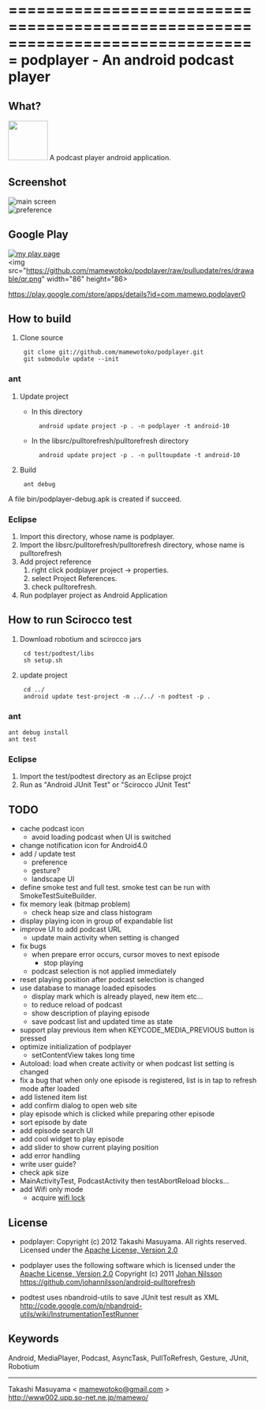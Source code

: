 ===============================================================================
podplayer - An android podcast player
===============================================================================

What?
----------
<img src="https://github.com/mamewotoko/podplayer/raw/pullupdate/res/drawable-hdpi/ic_launcher.png" width="80" height="80">
A podcast player android application.

Screenshot
----------
![main screen](https://github.com/mamewotoko/podplayer/raw/pullupdate/doc/mainscreen.png)    
![preference](https://github.com/mamewotoko/podplayer/raw/pullupdate/doc/preference.png)

Google Play
------------
 [![my play page](http://www.android.com/images/brand/get_it_on_play_logo_small.png)](http://play.google.com/store/search?q=pub:mamewo)  
<img src="https://github.com/mamewotoko/podplayer/raw/pullupdate/res/drawable/qr.png" width="86" height="86>
  
https://play.google.com/store/apps/details?id=com.mamewo.podplayer0

How to build
------------
1. Clone source

        git clone git://github.com/mamewotoko/podplayer.git
        git submodule update --init

### ant
1. Update project
    * In this directory

            android update project -p . -n podplayer -t android-10
    * In the libsrc/pulltorefresh/pulltorefresh directory

            android update project -p . -n pulltoupdate -t android-10
2. Build

        ant debug
A file bin/podplayer-debug.apk is created if succeed.

### Eclipse
1. Import this directory, whose name is podplayer.
2. Import the libsrc/pulltorefresh/pulltorefresh directory, whose name is pulltorefresh
3. Add project reference
    1. right click podplayer project -> properties. 
    2. select Project References. 
    3. check pulltorefresh. 
4. Run podplayer project as Android Application

How to run Scirocco test
-------------------------
1. Download robotium and scirocco jars
 
        cd test/podtest/libs
        sh setup.sh
2. update project

        cd ../
        android update test-project -m ../../ -n podtest -p .

### ant
    ant debug install
    ant test

### Eclipse
1. Import the test/podtest directory as an Eclipse projct
2. Run as "Android JUnit Test" or "Scirocco JUnit Test"

TODO
----------
* cache podcast icon
    * avoid loading podcast when UI is switched 
* change notification icon for Android4.0
* add / update test
    * preference
    * gesture?
    * landscape UI
* define smoke test and full test. smoke test can be run with SmokeTestSuiteBuilder.
* fix memory leak (bitmap problem)
    * check heap size and class histogram
* display playing icon in group of expandable list
* improve UI to add podcast URL
    * update main activity when setting is changed
* fix bugs
    * when prepare error occurs, cursor moves to next episode
        * stop playing
    * podcast selection is not applied immediately
* reset playing position after podcast selection is changed
* use database to manage loaded episodes
    * display mark which is already played, new item etc...
    * to reduce reload of podcast
    * show description of playing episode
    * save podcast list and updated time as state
* support play previous item when KEYCODE_MEDIA_PREVIOUS button is pressed
* optimize initialization of podplayer
    * setContentView takes long time
* Autoload: load when create activity or when podcast list setting is changed
* fix a bug that when only one episode is registered, list is in tap to refresh mode after loaded
* add listened item list
* add confirm dialog to open web site
* play episode which is clicked while preparing other episode
* sort episode by date
* add episode search UI
* add cool widget to play episode
* add slider to show current playing position
* add error handling
* write user guide?
* check apk size
* MainActivityTest, PodcastActivity then testAbortReload blocks...
* add Wifi only mode
    * acquire [wifi lock](http://developer.android.com/reference/android/net/wifi/WifiManager.WifiLock.html)

License
----------
* podplayer: Copyright (c) 2012 Takashi Masuyama. All rights reserved. 
Licensed under the [Apache License, Version 2.0](http://www.apache.org/licenses/LICENSE-2.0.html)

* podplayer uses the following software which is licensed under the 
[Apache License, Version 2.0](http://www.apache.org/licenses/LICENSE-2.0.html) 
Copyright (c) 2011 [Johan Nilsson](http://markupartist.com) 
https://github.com/johannilsson/android-pulltorefresh

* podtest uses nbandroid-utils to save JUnit test result as XML
http://code.google.com/p/nbandroid-utils/wiki/InstrumentationTestRunner

Keywords
----------
Android, MediaPlayer, Podcast, AsyncTask, PullToRefresh, Gesture, JUnit, Robotium

----
Takashi Masuyama < mamewotoko@gmail.com >  
http://www002.upp.so-net.ne.jp/mamewo/
